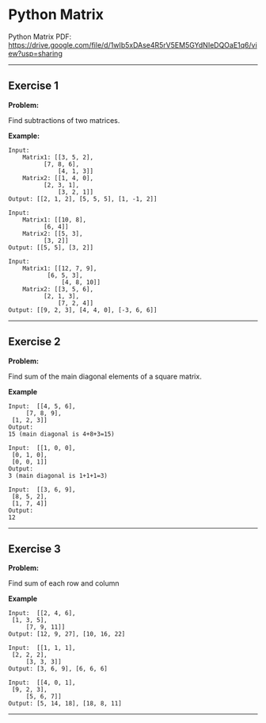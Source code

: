 # Python Matrix

Python Matrix PDF:
https://drive.google.com/file/d/1wIb5xDAse4R5rV5EM5GYdNIeDQOaE1q6/view?usp=sharing


---

## Exercise 1

**Problem:**

Find subtractions of two matrices.

**Example:**

	Input:
		Matrix1: [[3, 5, 2], 
	 		  [7, 8, 6], 
	     		  [4, 1, 3]]
		Matrix2: [[1, 4, 0], 
	 		  [2, 3, 1], 
	     		  [3, 2, 1]]
	Output: [[2, 1, 2], [5, 5, 5], [1, -1, 2]]
	
	Input:
		Matrix1: [[10, 8], 
	 		  [6, 4]]
		Matrix2: [[5, 3], 
	 		  [3, 2]]
	Output: [[5, 5], [3, 2]]
 
	Input:
		Matrix1: [[12, 7, 9], 
	 		   [6, 5, 3], 
	      		   [4, 8, 10]]
		Matrix2: [[3, 5, 6], 
	 		  [2, 1, 3], 
	     		  [7, 2, 4]]
	Output: [[9, 2, 3], [4, 4, 0], [-3, 6, 6]]

---

## Exercise 2

**Problem:**

Find sum of the main diagonal elements of a square matrix.

**Example**

	Input:  [[4, 5, 6], 
 		 [7, 8, 9], 
	 [1, 2, 3]]
	Output:
	15 (main diagonal is 4+8+3=15)
 
	Input:  [[1, 0, 0], 
 	 [0, 1, 0], 
  	 [0, 0, 1]]
	Output:
	3 (main diagonal is 1+1+1=3)
	
 	Input:  [[3, 6, 9],
  	 [8, 5, 2], 
	 [1, 7, 4]]
	Output:
	12 



---

## Exercise 3

**Problem:**

Find sum of each row and column

**Example**

	Input:  [[2, 4, 6],
 	 [1, 3, 5], 
    	 [7, 9, 11]]
	Output: [12, 9, 27], [10, 16, 22]
	
 	Input:  [[1, 1, 1], 
 	 [2, 2, 2], 
    	 [3, 3, 3]]
	Output: [3, 6, 9], [6, 6, 6]
	
 	Input:  [[4, 0, 1], 
 	 [9, 2, 3], 
    	 [5, 6, 7]]
	Output: [5, 14, 18], [18, 8, 11]
 
---


